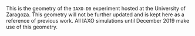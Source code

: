 This is the geometry of the `IAXO-D0` experiment hosted at the University of Zaragoza. This geometry will not be further updated and is kept here as a reference of previous work. All IAXO simulations until December 2019 make use of this geometry.
